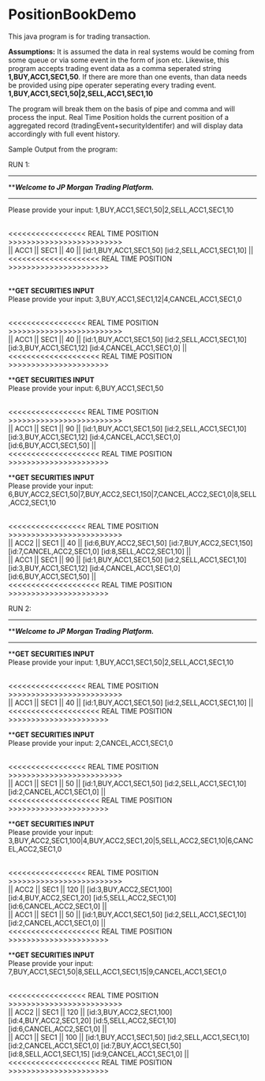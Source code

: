 # PositionBookDemo
This java program is for trading transaction.

**Assumptions:**
It is assumed the data in real systems would be coming from some queue or via some event in the form of json etc.
Likewise, this program accepts trading event data as a comma seperated string **1,BUY,ACC1,SEC1,50**.
If there are more than one events, than data needs be provided using pipe operater seperating every trading event.
**1,BUY,ACC1,SEC1,50|2,SELL,ACC1,SEC1,10**

The program will break them on the basis of pipe and comma and will process the input.
Real Time Position holds the current position of a aggregated record (tradingEvent+securityIdentifer) and will display data accordingly with full event history.

Sample Output from the program:


RUN 1:

**************************************************************
*************Welcome to JP Morgan Trading Platform.***********
**************************************************************

Please provide your input: 1,BUY,ACC1,SEC1,50|2,SELL,ACC1,SEC1,10

<br /><<<<<<<<<<<<<<<<< REAL TIME POSITION >>>>>>>>>>>>>>>>>>>>>>>>>
<br />|| ACC1 || SEC1 || 40 || [id:1,BUY,ACC1,SEC1,50] [id:2,SELL,ACC1,SEC1,10] ||
<br /><<<<<<<<<<<<<<<<<<<< REAL TIME POSITION >>>>>>>>>>>>>>>>>>>>>>


<br />**********************GET SECURITIES INPUT********************
<br />Please provide your input: 3,BUY,ACC1,SEC1,12|4,CANCEL,ACC1,SEC1,0

<br /><<<<<<<<<<<<<<<<< REAL TIME POSITION >>>>>>>>>>>>>>>>>>>>>>>>>
<br />|| ACC1 || SEC1 || 40 || [id:1,BUY,ACC1,SEC1,50] [id:2,SELL,ACC1,SEC1,10] [id:3,BUY,ACC1,SEC1,12] [id:4,CANCEL,ACC1,SEC1,0] ||
<br /><<<<<<<<<<<<<<<<<<<< REAL TIME POSITION >>>>>>>>>>>>>>>>>>>>>>

**********************GET SECURITIES INPUT********************
<br />Please provide your input: 6,BUY,ACC1,SEC1,50

<br /><<<<<<<<<<<<<<<<< REAL TIME POSITION >>>>>>>>>>>>>>>>>>>>>>>>>
<br />|| ACC1 || SEC1 || 90 || [id:1,BUY,ACC1,SEC1,50] [id:2,SELL,ACC1,SEC1,10] [id:3,BUY,ACC1,SEC1,12] [id:4,CANCEL,ACC1,SEC1,0] [id:6,BUY,ACC1,SEC1,50] ||
<br /><<<<<<<<<<<<<<<<<<<< REAL TIME POSITION >>>>>>>>>>>>>>>>>>>>>>


**********************GET SECURITIES INPUT********************
<br />Please provide your input: 6,BUY,ACC2,SEC1,50|7,BUY,ACC2,SEC1,150|7,CANCEL,ACC2,SEC1,0|8,SELL,ACC2,SEC1,10

<br /><<<<<<<<<<<<<<<<< REAL TIME POSITION >>>>>>>>>>>>>>>>>>>>>>>>>
<br /> || ACC2 || SEC1 || 40 || [id:6,BUY,ACC2,SEC1,50] [id:7,BUY,ACC2,SEC1,150] [id:7,CANCEL,ACC2,SEC1,0] [id:8,SELL,ACC2,SEC1,10] ||
<br /> || ACC1 || SEC1 || 90 || [id:1,BUY,ACC1,SEC1,50] [id:2,SELL,ACC1,SEC1,10] [id:3,BUY,ACC1,SEC1,12] [id:4,CANCEL,ACC1,SEC1,0] [id:6,BUY,ACC1,SEC1,50] ||
<br /><<<<<<<<<<<<<<<<<<<< REAL TIME POSITION >>>>>>>>>>>>>>>>>>>>>>





RUN 2:

**************************************************************
*************Welcome to JP Morgan Trading Platform.***********
**************************************************************

**********************GET SECURITIES INPUT********************
<br />Please provide your input: 1,BUY,ACC1,SEC1,50|2,SELL,ACC1,SEC1,10

<br /><<<<<<<<<<<<<<<<< REAL TIME POSITION >>>>>>>>>>>>>>>>>>>>>>>>>
<br /> || ACC1 || SEC1 || 40 || [id:1,BUY,ACC1,SEC1,50] [id:2,SELL,ACC1,SEC1,10] ||
<br /><<<<<<<<<<<<<<<<<<<< REAL TIME POSITION >>>>>>>>>>>>>>>>>>>>>>

**********************GET SECURITIES INPUT********************
<br />Please provide your input: 2,CANCEL,ACC1,SEC1,0

<br /><<<<<<<<<<<<<<<<< REAL TIME POSITION >>>>>>>>>>>>>>>>>>>>>>>>>
<br /> || ACC1 || SEC1 || 50 || [id:1,BUY,ACC1,SEC1,50] [id:2,SELL,ACC1,SEC1,10] [id:2,CANCEL,ACC1,SEC1,0] ||
<br /><<<<<<<<<<<<<<<<<<<< REAL TIME POSITION >>>>>>>>>>>>>>>>>>>>>>

**********************GET SECURITIES INPUT********************
<br />Please provide your input: 3,BUY,ACC2,SEC1,100|4,BUY,ACC2,SEC1,20|5,SELL,ACC2,SEC1,10|6,CANCEL,ACC2,SEC1,0

<br /><<<<<<<<<<<<<<<<< REAL TIME POSITION >>>>>>>>>>>>>>>>>>>>>>>>>
<br /> || ACC2 || SEC1 || 120 || [id:3,BUY,ACC2,SEC1,100] [id:4,BUY,ACC2,SEC1,20] [id:5,SELL,ACC2,SEC1,10] [id:6,CANCEL,ACC2,SEC1,0] ||
<br /> || ACC1 || SEC1 || 50 || [id:1,BUY,ACC1,SEC1,50] [id:2,SELL,ACC1,SEC1,10] [id:2,CANCEL,ACC1,SEC1,0] ||
<br /><<<<<<<<<<<<<<<<<<<< REAL TIME POSITION >>>>>>>>>>>>>>>>>>>>>>

**********************GET SECURITIES INPUT********************
<br />Please provide your input: 7,BUY,ACC1,SEC1,50|8,SELL,ACC1,SEC1,15|9,CANCEL,ACC1,SEC1,0

<br /><<<<<<<<<<<<<<<<< REAL TIME POSITION >>>>>>>>>>>>>>>>>>>>>>>>>
<br /> || ACC2 || SEC1 || 120 || [id:3,BUY,ACC2,SEC1,100] [id:4,BUY,ACC2,SEC1,20] [id:5,SELL,ACC2,SEC1,10] [id:6,CANCEL,ACC2,SEC1,0] ||
<br /> || ACC1 || SEC1 || 100 || [id:1,BUY,ACC1,SEC1,50] [id:2,SELL,ACC1,SEC1,10] [id:2,CANCEL,ACC1,SEC1,0] [id:7,BUY,ACC1,SEC1,50] [id:8,SELL,ACC1,SEC1,15] [id:9,CANCEL,ACC1,SEC1,0] ||
<br /><<<<<<<<<<<<<<<<<<<< REAL TIME POSITION >>>>>>>>>>>>>>>>>>>>>>
